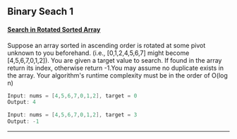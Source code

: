 ## Binary Seach 1

#### [Search in Rotated Sorted Array](https://github.com/gnaneswar0907/Algorithms/blob/master/BinarySearch_1/RotatedSortedSearch.java)

Suppose an array sorted in ascending order is rotated at some pivot unknown to you beforehand.
(i.e., [0,1,2,4,5,6,7] might become [4,5,6,7,0,1,2]).
You are given a target value to search. If found in the array return its index, otherwise return -1.You may assume no duplicate exists in the array. Your algorithm's runtime complexity must be in the order of O(log n)

```java
Input: nums = [4,5,6,7,0,1,2], target = 0
Output: 4

Input: nums = [4,5,6,7,0,1,2], target = 3
Output: -1
```

---
